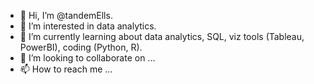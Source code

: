 - 👋 Hi, I’m @tandemElls.
- 👀 I’m interested in data analytics.
- 🌱 I’m currently learning about data analytics, SQL, viz tools (Tableau, PowerBI), coding (Python, R).
- 💞️ I’m looking to collaborate on ...
- 📫 How to reach me ...

<!---
tandemElls/tandemElls is a ✨ special ✨ repository because its `README.md` (this file) appears on your GitHub profile.
You can click the Preview link to take a look at your changes.
--->
